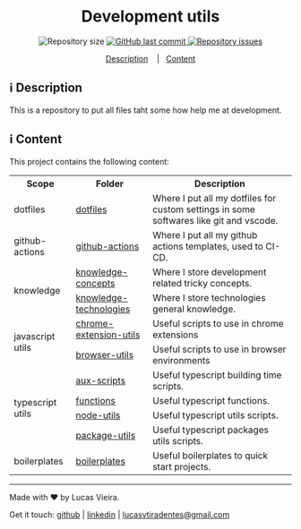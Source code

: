 <h1 align="center">
  Development utils
</h1>

<p align="center">

  <img alt="Repository size" src="https://img.shields.io/github/repo-size/lucasvtiradentes/development-utils.svg">
  <a href="https://github.com/lucasvtiradentes/development-utils/commits/master">
    <img alt="GitHub last commit" src="https://img.shields.io/github/last-commit/lucasvtiradentes/development-utils.svg">
  </a>

  <a href="https://github.com/lucasvtiradentes/development-utils/issues">
    <img alt="Repository issues" src="https://img.shields.io/github/issues/lucasvtiradentes/development-utils.svg">
  </a>

</p>

<p align="center">
  <a href="#information_source-description">Description</a>
  &nbsp;&nbsp;&nbsp;|&nbsp;&nbsp;&nbsp;<a href="#information_source-content">Content</a>
</p>

## :information_source: Description

This is a repository to put all files taht some how help me at development.

## :information_source: Content

This project contains the following content:

<div align="center" style="text-align: center;">
  <table>
    <tr>
      <th>Scope</th>
      <th>Folder</th>
      <th>Description</th>
    </tr>
    <tr>
      <td>dotfiles</td>
      <td align="left"><a href="https://github.com/lucasvtiradentes/development-utils/tree/master/dotfiles">dotfiles</a></td>
      <td align="left">Where I put all my dotfiles for custom settings in some softwares like git and vscode.</td>
    </tr>
    <tr>
      <td>github-actions</td>
      <td align="left"><a href="https://github.com/lucasvtiradentes/development-utils/tree/master/github-actions">github-actions</a></td>
      <td align="left">Where I put all my github actions templates, used to CI-CD.</td>
    </tr>
    <tr>
      <td rowspan="2">knowledge</td>
      <td align="left"><a href="https://github.com/lucasvtiradentes/development-utils/tree/master/knowledge-concepts">knowledge-concepts</a></td>
      <td align="left">Where I store development  related tricky concepts.</td>
    </tr>
    <tr>
      <!-- <td>knowledge</td> -->
      <td align="left"><a href="https://github.com/lucasvtiradentes/development-utils/tree/master/knowledge-technologies">knowledge-technologies</a></td>
      <td align="left">Where I store technologies general knowledge.</td>
    </tr>
    <tr>
      <td rowspan="2">javascript utils</td>
      <td align="left"><a href="https://github.com/lucasvtiradentes/development-utils/tree/master/utils-javascript/chrome-extensions-utils">chrome-extension-utils</a></td>
      <td align="left">Useful scripts to use in chrome extensions</td>
    </tr>
    <tr>
      <!-- <td>javascript utils</td> -->
      <td align="left"><a href="https://github.com/lucasvtiradentes/development-utils/tree/master/utils-javascript/browser-utils">browser-utils</a></td>
      <td align="left">Useful scripts to use in browser environments</td>
    </tr>
    <tr>
      <td rowspan="4">typescript utils</td>
      <td align="left"><a href="https://github.com/lucasvtiradentes/development-utils/tree/master/utils-typescript/aux-scripts">aux-scripts</a></td>
      <td align="left">Useful typescript building time scripts.</td>
    </tr>
    <tr>
      <!-- <td>typescript utils</td> -->
      <td align="left"><a href="https://github.com/lucasvtiradentes/development-utils/tree/master/utils-typescript/functions">functions</a></td>
      <td align="left">Useful typescript functions.</td>
    </tr>
    <tr>
      <!-- <td>typescript utils</td> -->
      <td align="left"><a href="https://github.com/lucasvtiradentes/development-utils/tree/master/utils-typescript/node-utils">node-utils</a></td>
      <td align="left">Useful typescript utils scripts.</td>
    </tr>
    <tr>
      <!-- <td>typescript utils</td> -->
      <td align="left"><a href="https://github.com/lucasvtiradentes/development-utils/tree/master/utils-typescript/package-utils">package-utils</a></td>
      <td align="left">Useful typescript packages utils scripts.</td>
    </tr>
    <tr>
      <td>boilerplates</td>
      <td align="left"><a href="https://github.com/lucasvtiradentes/boilerplate-projects">boilerplates</a></td>
      <td align="left">Useful boilerplates to quick start projects.</td>
    </tr>
  </table>
</div>



---

Made with ♥ by Lucas Vieira.

Get it touch: [github](https://github.com/lucasvtiradentes) | [linkedin](https://www.linkedin.com/in/lucasvtiradentes) | lucasvtiradentes@gmail.com
